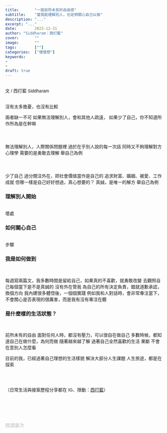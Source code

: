 ```yaml
---
title:       "一股前所未有的自由感"
subtitle:    "當我能理解別人，也足夠關心自己以後"
description: "..."
excerpt: "..."
date:        2023-12-31
author: "Siddharam｜西打藍"
cover:       ""
image:       ""
tags:        [""]
categories:  ["慢慢想"]
keywords:
- 
- 
draft: true
---
```


<article style="font-family: 'Noto Sans TC', '微軟正黑體', sans-serif; font-weight: 300;">

<br>文 / 西打藍 Siddharam<br><br>




沒有太多擔憂，也沒有比較


兩者缺一不可
如果無法理解別人，會和其他人疏遠，
如果少了自己，你不知道所作所為是在幹嘛


<h3 class="article-h1-color"></h3><br>

無法理解別人，人際關係問題裡
過於在乎別人說的每一次話
同時又不夠理解對方
心理學
需要的是勇敢去理解
舉自己為例

<h3 class="article-h1-color"></h3><br>

少了自己
過分關注外在，把社會價值當作是自己的
追求財富、婚姻、被愛、工作成就
但哪一樣是自己好好想過，真心想要的？
真誠，是唯一的解方
舉自己為例

<h3 class="article-h1-color">理解別人開始</h3><br>
壞處


<h3 class="article-h1-color">如何關心自己</h3><br>
步驟


<h3 class="article-h1-color">我是如何做到</h3><br>


每週寫兩篇文，我多數時間是留給自己，如果真的不喜歡，就勇敢改變
去觀照自己每個當下是不是真誠的
沒有外在管我
為自己的所有決定負責，錯就道歉承認，換個方向
我內建很多體悟後，一個個實踐
例如我和人對話時，會非常專注當下，不會關心是否表現的很厲害，而是我有沒有專注在聽



<h3 class="article-h1-color">是什麼樣的生活狀態？</h3><br>

前所未有的自由
面對任何人時，都沒有壓力，可以很自在做自己
多數時候，都知道自己在做什麼，為何而做
隨著越來越了解
過著自己全然喜歡的生活
果斷
不會在意別人怎麼看

目前的我，已經過著自己理想的生活樣貌
解決大部分人生課題
人生旅途，都是在探索


<br><br>



<!-- 
<!-- 案例 > 證明案例 > 壞處 > 怎麼改變（列步驟） > 結語總結金句 -->


（日常生活與接案歷程分享都在 IG、限動：<a href="https://www.instagram.com/sidd.blue/" target="_blank">西打藍</a>）<br><br>

<!-- <h3 class="article-h1-color"></h3><br> -->





<br><br><br>

</article>

<div style="color: #bfbfbf; font-size: 15px;" id="busuanzi_container_page_pv">
  閱讀量<span id="busuanzi_value_page_pv"></span>次
</div>

<script src="../../js/post.js"></script>
